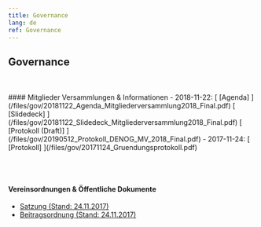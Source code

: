 ```yaml
---
title: Governance
lang: de
ref: Governance
---
```


## Governance
<br>
<br>
#### Mitglieder Versammlungen & Informationen
- 2018-11-22:  [ [Agenda] ](/files/gov/20181122_Agenda_Mitgliederversammlung2018_Final.pdf) [ [Slidedeck] ](/files/gov/20181122_Slidedeck_Mitgliederversammlung2018_Final.pdf) [ [Protokoll (Draft)] ](/files/gov/20190512_Protokoll_DENOG_MV_2018_Final.pdf)
- 2017-11-24:  [ [Protokoll] ](/files/gov/20171124_Gruendungsprotokoll.pdf)

<br><br>
#### Vereinsordnungen & Öffentliche Dokumente
- [Satzung (Stand: 24.11.2017) ](/files/verein/20171124-DENOG_Satzung.pdf)
- [Beitragsordnung (Stand: 24.11.2017) ](/files/verein/20171124-DENOG_Beitragsordnung.pdf)


<br><br>
<br><br>
